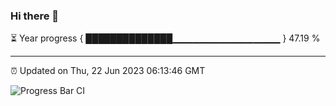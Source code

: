 ### Hi there 👋

⏳ Year progress { ██████████████▁▁▁▁▁▁▁▁▁▁▁▁▁▁▁▁ } 47.19 %

---

⏰ Updated on Thu, 22 Jun 2023 06:13:46 GMT

![Progress Bar CI](https://github.com/liununu/liununu/workflows/Progress%20Bar%20CI/badge.svg)
